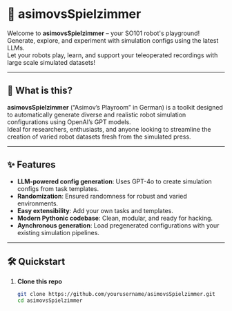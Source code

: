 # 🤖 asimovsSpielzimmer

Welcome to **asimovsSpielzimmer** – your SO101 robot's playground!  
Generate, explore, and experiment with simulation configs using the latest LLMs.  
Let your robots play, learn, and support your teleoperated recordings with large scale simulated datasets!

---

## 🚀 What is this?

**asimovsSpielzimmer** (“Asimov’s Playroom” in German) is a toolkit designed to automatically generate diverse and realistic robot simulation configurations using OpenAI’s GPT models.  
Ideal for researchers, enthusiasts, and anyone looking to streamline the creation of varied robot datasets fresh from the simulated press.

---

## ✨ Features

- **LLM-powered config generation**: Uses GPT-4o to create simulation configs from task templates.
- **Randomization**: Ensured randomness for robust and varied environments.
- **Easy extensibility**: Add your own tasks and templates.
- **Modern Pythonic codebase**: Clean, modular, and ready for hacking.
- **Aynchronous generation**: Load pregenerated configurations with your existing simulation pipelines.

---

## 🛠️ Quickstart

1. **Clone this repo**  
   ```bash
   git clone https://github.com/yourusername/asimovsSpielzimmer.git
   cd asimovsSpielzimmer


